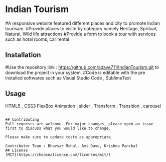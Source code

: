 # Indian Tourism

#A responsive website featured different places and city to promote Indian tourisam.
#Provide places to visite  by  category namely Heritage, Spritual, Natural, Wild life attractions
#Provide a form to book a tour with services such as hotal rooms, car rental

## Installation

#Use the repository link : https://github.com/adave711/IndianTourism.git to download the project in your system.
#Code is editable with the pre installed softwares such as Visual Studio Code , SublimeText 

## Usage

HTML5 , CSS3
FlexBox
Animation : slider , Transform , Transition , carousel
```

## Contributing
Pull requests are welcome. For major changes, please open an issue first to discuss what you would like to change.

Please make sure to update tests as appropriate.

Contributer Team : Bhavsar Mehul, Ami Dave, Krishna Panchal
## License
[MIT](https://choosealicense.com/licenses/mit/)
